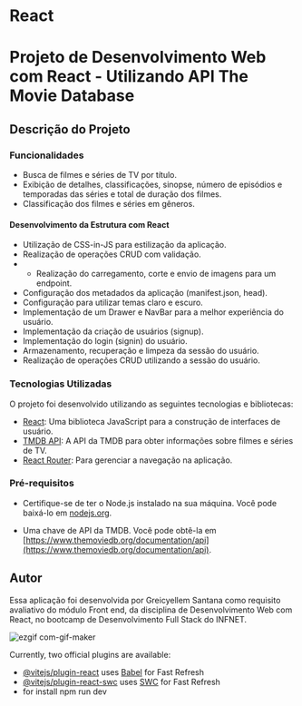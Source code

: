 # React

# Projeto de Desenvolvimento Web com React - Utilizando API The Movie Database


## Descrição do Projeto

### Funcionalidades

- Busca de filmes e séries de TV por título.
- Exibição de detalhes, classificações, sinopse, número de episódios e temporadas das séries e total de duração dos filmes.
- Classificação dos filmes e séries em gêneros.

#### Desenvolvimento da Estrutura com React

- Utilização de CSS-in-JS para estilização da aplicação.
- Realização de operações CRUD com validação.
- - Realização do carregamento, corte e envio de imagens para um endpoint.
- Configuração dos metadados da aplicação (manifest.json, head).
- Configuração para utilizar temas claro e escuro.
- Implementação de um Drawer e NavBar para a melhor experiência do usuário.
- Implementação da criação de usuários (signup).
- Implementação do login (signin) do usuário.
- Armazenamento, recuperação e limpeza da sessão do usuário.
- Realização de operações CRUD utilizando a sessão do usuário.

### Tecnologias Utilizadas

O projeto foi desenvolvido utilizando as seguintes tecnologias e bibliotecas:

- [React](https://reactjs.org/): Uma biblioteca JavaScript para a construção de interfaces de usuário.
- [TMDB API](https://www.themoviedb.org/documentation/api): A API da TMDB para obter informações sobre filmes e séries de TV.
- [React Router](https://reactrouter.com/): Para gerenciar a navegação na aplicação.



### Pré-requisitos

- Certifique-se de ter o Node.js instalado na sua máquina. Você pode baixá-lo em [nodejs.org](https://nodejs.org/).
  
- Uma chave de API da TMDB. Você pode obtê-la em [https://www.themoviedb.org/documentation/api](https://www.themoviedb.org/documentation/api).



## Autor

Essa aplicação foi desenvolvida por Greicyellem Santana como requisito avaliativo do módulo Front end, da disciplina de Desenvolvimento Web com React, no bootcamp de Desenvolvimento Full Stack do INFNET.

![ezgif com-gif-maker](https://github.com/Greicyellem/movies-project-react-/assets/143654364/9b70fad6-9dee-4179-a8dc-a36e0145c0e4)





Currently, two official plugins are available:

- [@vitejs/plugin-react](https://github.com/vitejs/vite-plugin-react/blob/main/packages/plugin-react/README.md) uses [Babel](https://babeljs.io/) for Fast Refresh
- [@vitejs/plugin-react-swc](https://github.com/vitejs/vite-plugin-react-swc) uses [SWC](https://swc.rs/) for Fast Refresh
- for install npm run dev
